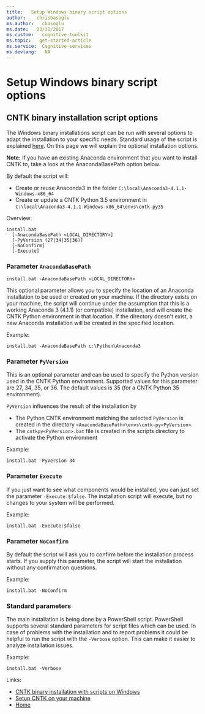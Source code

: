 ```yaml
---
title:   Setup Windows binary script options
author:    chrisbasoglu
ms.author:   cbasoglu
ms.date:   03/31/2017
ms.custom:   cognitive-toolkit
ms.topic:   get-started-article
ms.service:  Cognitive-services
ms.devlang:   NA
---
```


# Setup Windows binary script options

## CNTK binary installation script options

The Windows binary installations script can be run with several options to adapt the installation to your specific needs. Standard usage of the script is explained [here](./Setup-Windows-Binary-Script.md). On this page we will explain the optional installation options.

**Note:** If you have an existing Anaconda environment that you want to install CNTK to, take a look at the AnacondaBasePath option below.

By default the script will:

 - Create or reuse Anaconda3 in the folder `C:\local\Anaconda3-4.1.1-Windows-x86_64`
 - Create or update a CNTK Python 3.5 environment in `C:\local\Anaconda3-4.1.1-Windows-x86_64\envs\cntk-py35`

Overview:
```
install.bat 
  [-AnacondaBasePath <LOCAL_DIRECTORY>]
  [-PyVersion (27|34|35|36)]
  [-NoConfirm]
  [-Execute]
```
### Parameter `AnacondaBasePath`

`install.bat -AnacondaBasePath <LOCAL_DIRECTORY>`

This optional parameter allows you to specify the location of an Anaconda installation to be used or created on your machine. If the directory exists on your machine, the script will continue under the assumption that this is a working Anaconda 3 (4.1.1) (or compatible) installation, and will create the CNTK Python environment in that location. If the directory doesn't exist, a new Anaconda installation will be created in the specified location.

Example:
```
install.bat -AnacondaBasePath c:\Python\Anaconda3
```

### Parameter `PyVersion`

This is an optional parameter and can be used to specify the Python version used in the CNTK Python environment. Supported values for this parameter are 27, 34, 35, or 36. The default values is 35 (for a CNTK Python 35 environment).

`PyVersion` influences the result of the installation by

- The Python CNTK environment matching the selected `PyVersion` is created in the directory `<AnacondaBasePath>\envs\cntk-py<PyVersion>`.
- The `cntkpy<PyVersion>.bat` file is created in the scripts directory to activate the Python environment

Example:
```
install.bat -PyVersion 34
```

### Parameter `Execute`

If you just want to see what components would be installed, you can just set the parameter `-Execute:$false`. The installation script will execute, but no changes to your system will be performed.

Example:
```
install.bat -Execute:$false
```

### Parameter `NoConfirm`

By default the script will ask you to confirm before the installation process starts. If you supply this parameter, the script will start the installation without any confirmation questions.

Example:
```
install.bat -NoConfirm 
```

### Standard parameters

The main installation is being done by a PowerShell script. PowerShell supports several standard parameters for script files which can be used. In case of problems with the installation and to report problems it could be helpful to run the script with the `-Verbose` option. This can make it easier to analyze installation issues.

Example:
```
install.bat -Verbose
```

Links:

- [CNTK binary installation with scripts on Windows](./Setup-Windows-Binary-Script.md)
- [Setup CNTK on your machine](./Setup-CNTK-on-your-machine.md)
- [Home](./index.md)
